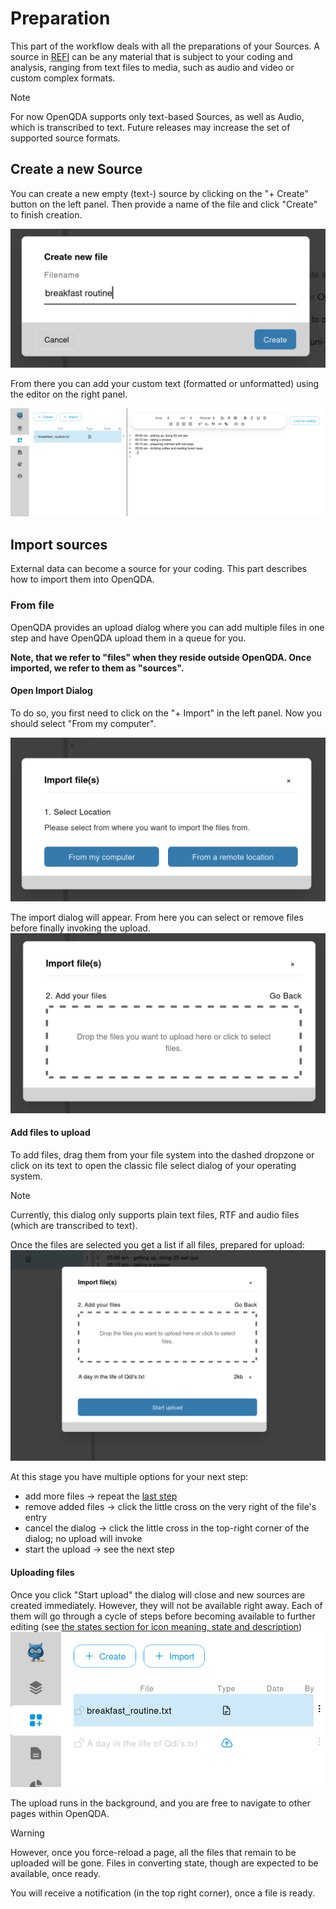 # Preparation
This part of the workflow deals with all the preparations of your Sources.
A source in [REFI](../../refi.md) can be any material that is subject to your coding and analysis,
ranging from text files to media, such as audio and video or custom complex formats.

> [!NOTE]
> For now OpenQDA supports only text-based Sources, as well as Audio, which is transcribed to text.
> Future releases may increase the set of supported source formats.



## Create a new Source
You can create a new empty (text-) source by clicking on the "+ Create" button on the left panel.
Then provide a name of the file and click "Create" to finish creation.

![create new source](../../public/img/preparation/create_source.png)

From there you can add your custom text (formatted or unformatted) using the editor on the right panel.

![create new source](../../public/img/preparation/edit%20source.png)

## Import sources
External data can become a source for your coding.
This part describes how to import them into OpenQDA.

### From file
OpenQDA provides an upload dialog where you can add multiple files in one step
and have OpenQDA upload them in a queue for you.

**Note, that we refer to "files" when they reside outside OpenQDA. Once imported,
we refer to them as "sources".**

#### Open Import Dialog
To do so, you first need to click on the "+ Import" in the left panel. Now you
should select "From my computer".

![create new source](../../public/img/preparation/import_computer.png)

The import dialog will appear. From here you can select or remove files before finally invoking the upload.
![create new source](../../public/img/preparation/import_base.png)

#### Add files to upload
To add files, drag them from your file system into the dashed dropzone or click
on its text to open the classic file select dialog of your operating system.

> [!NOTE]
> Currently, this dialog only supports plain text files, RTF and audio files (which are transcribed to text).

Once the files are selected you get a list if all files, prepared for upload:
![create new source](../../public/img/preparation/import_decide.png)

At this stage you have multiple options for your next step:

- add more files → repeat the [last step](#add-files-to-upload)
- remove added files → click the little cross on the very right of the file's entry
- cancel the dialog → click the little cross in the top-right corner of the dialog; no upload will invoke
- start the upload → see the next step

#### Uploading files
Once you click "Start upload" the dialog will close and new sources are created immediately.
However, they will not be available right away. Each of them will go through a cycle of steps before
becoming available to further editing (see [the states section for icon meaning, state and description](./states.md))
![create new source](../../public/img/preparation/uploading.png)

The upload runs in the background, and you are free to navigate to other pages within OpenQDA.

> [!WARNING]
> However, once you force-reload a page, all the files that remain to be uploaded will be gone.
> Files in converting state, though are expected to be available, once ready.

You will receive a notification (in the top right corner), once a file is ready.
